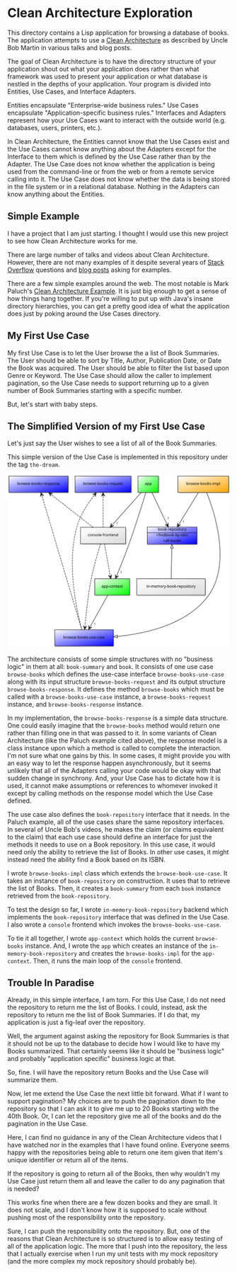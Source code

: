 Clean Architecture Exploration
==============================

This directory contains a Lisp application for browsing a database of
books.  The application attempts to use a [Clean Architecture][ca] as
described by Uncle Bob Martin in various talks and blog posts.

  [ca]: https://blog.8thlight.com/uncle-bob/2012/08/13/the-clean-architecture.html

The goal of Clean Architecture is to have the directory structure of
your application shout out what your application does rather than what
framework was used to present your application or what database is
nestled in the depths of your application.  Your program is divided
into Entities, Use Cases, and Interface Adapters.

Entities encapsulate "Enterprise-wide business rules."  Use Cases
encapsulate "Application-specific business rules."  Interfaces and
Adapters represent how your Use Cases want to interact with the
outside world (e.g. databases, users, printers, etc.).

In Clean Architecture, the Entities cannot know that the Use Cases
exist and the Use Cases cannot know anything about the Adapters except
for the Interface to them which is defined by the Use Case rather than
by the Adapter.  The Use Case does not know whether the application is
being used from the command-line or from the web or from a remote
service calling into it.  The Use Case does not know whether the data
is being stored in the file system or in a relational database.
Nothing in the Adapters can know anything about the Entities.

Simple Example
--------------

I have a project that I am just starting.  I thought I would use this
new project to see how Clean Architecture works for me.

There are large number of talks and videos about Clean Architecture.
However, there are not many examples of it despite several years of
[Stack Overflow][so] questions and [blog posts][show] asking for
examples.

   [so]: http://programmers.stackexchange.com/questions/149656/are-there-any-examples-of-uncle-bobs-high-falutin-architecture
 [show]: http://www.techdarkside.com/dear-uncle-bob-please-please-show-me-the-code

There are a few simple examples around the web.  The most notable is
Mark Paluch's [Clean Architecture Example][ex].  It is just big enough
to get a sense of how things hang together.  If you're willing to put
up with Java's insane directory hierarchies, you can get a pretty good
idea of what the application does just by poking around the Use Cases
directory.

  [ex]: https://www.paluch.biz/blog/83-clean-architecture-code-examples-for-an-onion-architecture.html

My First Use Case
-----------------

My first Use Case is to let the User browse the a list of Book
Summaries.  The User should be able to sort by Title, Author,
Publication Date, or Date the Book was acquired.  The User should be
able to filter the list based upon Genre or Keyword.  The Use Case
should allow the caller to implement pagination, so the Use Case needs
to support returning up to a given number of Book Summaries starting
with a specific number.

But, let's start with baby steps.

The Simplified Version of my First Use Case
-------------------------------------------

Let's just say the User wishes to see a list of all of the Book
Summaries.

This simple version of the Use Case is implemented in this repository
under the tag `the-dream`.

![Class Diagram (described below)](classes.svg)

The architecture consists of some simple structures with no "business
logic" in them at all: `book-summary` and `book`.  It consists of one
use case `browse-books` which defines the use-case interface
`browse-books-use-case` along with its input structure
`browse-books-request` and its output structure
`browse-books-response`.  It defines the method `browse-books` which
must be called with a `browse-books-use-case` instance, a
`browse-books-request` instance, and `browse-books-response` instance.

In my implementation, the `browse-books-response` is a simple data
structure.  One could easily imagine that the `browse-books` method
would return one rather than filling one in that was passed to it.  In
some variants of Clean Architecture (like the Paluch example cited
above), the response model is a class instance upon which a method is
called to complete the interaction.  I'm not sure what one gains by
this.  In some cases, it might provide you with an easy way to let the
response happen asynchronously, but it seems unlikely that all of the
Adapters calling your code would be okay with that sudden change in
synchrony.  And, your Use Case has to dictate how it is used, it
cannot make assumptions or references to whomever invoked it except by
calling methods on the response model which the Use Case defined.

The use case also defines the `book-repository` interface that it
needs.  In the Paluch example, all of the use cases share the same
repository interfaces.  In several of Uncle Bob's videos, he makes the
claim (or claims equivalent to the claim) that each use case should
define an interface for just the methods it needs to use on a Book
repository.  In this use case, it would need only the ability to
retrieve the list of Books.  In other use cases, it might instead need
the ability find a Book based on its ISBN.

I wrote `browse-books-impl` class which extends the
`browse-book-use-case`.  It takes an instance of `book-repository` on
construction.  It uses that to retrieve the list of Books.  Then, it
creates a `book-summary` from each `book` instance retrieved from the
`book-repository`.

To test the design so far, I wrote `in-memory-book-repository` backend
which implements the `book-repository` interface that was defined in
the Use Case.  I also wrote a `console` frontend which invokes the
`browse-books-use-case`.

To tie it all together, I wrote `app-context` which holds the current
`browse-books` instance.  And, I wrote the `app` which creates an
instance of the `in-memory-book-repository` and creates the
`browse-books-impl` for the `app-context`.  Then, it runs the main
loop of the `console` frontend.

Trouble In Paradise
-------------------

Already, in this simple interface, I am torn.  For this Use Case, I do
not need the repository to return me the list of Books.  I could,
instead, ask the repository to return me the list of Book Summaries.
If I do that, my application is just a fig-leaf over the repository.

Well, the argument against asking the repository for Book Summaries is
that it should not be up to the database to decide how I would like to
have my Books summarized.  That certainly seems like it should be
"business logic" and probably "application specific" business logic at
that.

So, fine.  I will have the repository return Books and the Use Case
will summarize them.

Now, let me extend the Use Case the next little bit forward.  What if
I want to support pagination?  My choices are to push the pagination
down to the repository so that I can ask it to give me up to 20 Books
starting with the 40th Book.  Or, I can let the repository give me all
of the books and do the pagination in the Use Case.

Here, I can find no guidance in any of the Clean Architecture videos
that I have watched nor in the examples that I have found online.
Everyone seems happy with the repositories being able to return one
item given that item's unique identifier or return all of the items.

If the repository is going to return all of the Books, then why
wouldn't my Use Case just return them all and leave the caller to do
any pagination that is needed?

This works fine when there are a few dozen books and they are
small.  It does not scale, and I don't know how it is supposed to
scale without pushing most of the responsibility onto the repository.

Sure, I can push the responsibility onto the repository.  But, one of
the reasons that Clean Architecture is so structured is to allow easy
testing of all of the application logic.  The more that I push into
the repository, the less that I actually exercise when I run my unit
tests with my mock repository (and the more complex my mock repository
should probably be).
